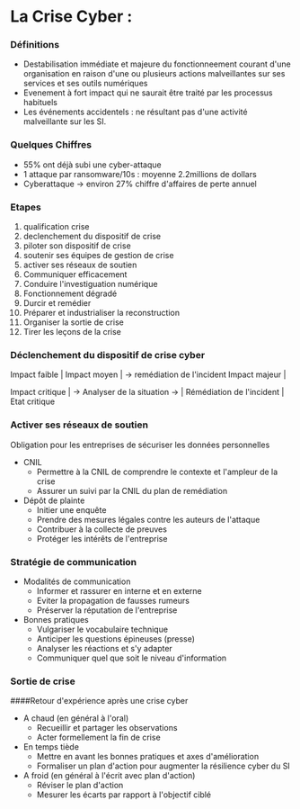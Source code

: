 # La Crise Cyber :

### Définitions
* Destabilisation immédiate et majeure du fonctionneement courant d'une organisation en raison d'une ou plusieurs actions malveillantes sur ses services et ses outils numériques
* Evenement à fort impact qui ne saurait être traité par les processus habituels
* Les événements accidentels : ne résultant pas d'une activité malveillante sur les SI.

### Quelques Chiffres
* 55% ont déjà subi une cyber-attaque
* 1 attaque par ransomware/10s : moyenne 2.2millions de dollars
* Cyberattaque -> environ 27% chiffre d'affaires de perte annuel


### Etapes
1. qualification crise 
1. declenchement du dispositif de crise 
1. piloter son dispositif de crise
1. soutenir ses équipes de gestion de crise
1. activer ses réseaux de soutien
1. Communiquer efficacement
1. Conduire l'investiguation numérique
1. Fonctionnement dégradé
1. Durcir et remédier
1. Préparer et industrialiser la reconstruction
1. Organiser la sortie de crise
1. Tirer les leçons de la crise

### Déclenchement du dispositif de crise cyber

Impact faible	|
Impact moyen	|	->	remédiation de l'incident
Impact majeur	|

Impact critique |	->	Analyser de la situation -> | Rémédiation de l'incident
							    | Etat critique


### Activer ses réseaux de soutien

Obligation pour les entreprises de sécuriser les données personnelles

* CNIL
	* Permettre à la CNIL de comprendre le contexte et l'ampleur de la crise
	* Assurer un suivi par la CNIL du plan de remédiation
* Dépôt de plainte
	* Initier une enquête
	* Prendre des mesures légales contre les auteurs de l'attaque
	* Contribuer à la collecte de preuves
	* Protéger les intérêts de l'entreprise

### Stratégie de communication

* Modalités  de communication
	* Informer et rassurer en interne et en externe
	* Eviter la propagation de fausses rumeurs
	* Préserver la réputation de l'entreprise
* Bonnes pratiques
	* Vulgariser le vocabulaire technique
	* Anticiper les questions épineuses (presse)
	* Analyser les réactions et s'y adapter
	* Communiquer quel que soit le niveau d'information

### Sortie de crise

####Retour d'expérience après une crise cyber
* A chaud (en général à l'oral)
	* Recueillir et partager les observations
	* Acter formellement la fin de crise
* En temps tiède
	* Mettre en avant les bonnes pratiques et axes d'amélioration
	* Formaliser un plan d'action pour augmenter la résilience cyber du SI
* A froid (en général à l'écrit avec plan d'action)
	* Réviser le plan d'action
	* Mesurer les écarts par rapport à l'objectif ciblé